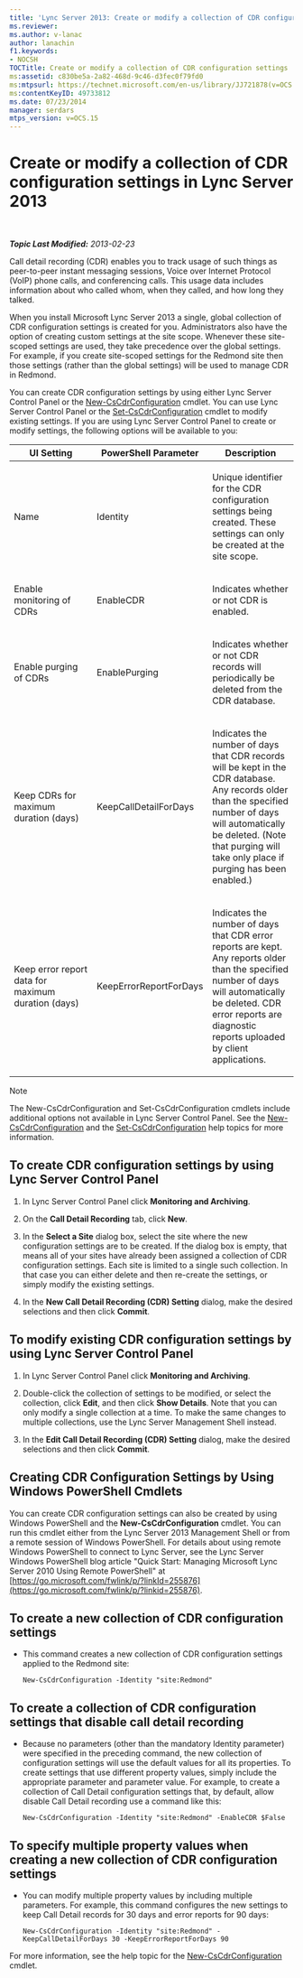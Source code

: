 ```yaml
---
title: 'Lync Server 2013: Create or modify a collection of CDR configuration settings'
ms.reviewer: 
ms.author: v-lanac
author: lanachin
f1.keywords:
- NOCSH
TOCTitle: Create or modify a collection of CDR configuration settings
ms:assetid: c830be5a-2a82-468d-9c46-d3fec0f79fd0
ms:mtpsurl: https://technet.microsoft.com/en-us/library/JJ721878(v=OCS.15)
ms:contentKeyID: 49733812
ms.date: 07/23/2014
manager: serdars
mtps_version: v=OCS.15
---
```


<div data-xmlns="http://www.w3.org/1999/xhtml">

<div class="topic" data-xmlns="http://www.w3.org/1999/xhtml" data-msxsl="urn:schemas-microsoft-com:xslt" data-cs="https://msdn.microsoft.com/">

<div data-asp="https://msdn2.microsoft.com/asp">

# Create or modify a collection of CDR configuration settings in Lync Server 2013

</div>

<div id="mainSection">

<div id="mainBody">

<span> </span>

_**Topic Last Modified:** 2013-02-23_

Call detail recording (CDR) enables you to track usage of such things as peer-to-peer instant messaging sessions, Voice over Internet Protocol (VoIP) phone calls, and conferencing calls. This usage data includes information about who called whom, when they called, and how long they talked.

When you install Microsoft Lync Server 2013 a single, global collection of CDR configuration settings is created for you. Administrators also have the option of creating custom settings at the site scope. Whenever these site-scoped settings are used, they take precedence over the global settings. For example, if you create site-scoped settings for the Redmond site then those settings (rather than the global settings) will be used to manage CDR in Redmond.

You can create CDR configuration settings by using either Lync Server Control Panel or the [New-CsCdrConfiguration](https://docs.microsoft.com/powershell/module/skype/New-CsCdrConfiguration) cmdlet. You can use Lync Server Control Panel or the [Set-CsCdrConfiguration](https://docs.microsoft.com/powershell/module/skype/Set-CsCdrConfiguration) cmdlet to modify existing settings. If you are using Lync Server Control Panel to create or modify settings, the following options will be available to you:


<table>
<colgroup>
<col style="width: 33%" />
<col style="width: 33%" />
<col style="width: 33%" />
</colgroup>
<thead>
<tr class="header">
<th>UI Setting</th>
<th>PowerShell Parameter</th>
<th>Description</th>
</tr>
</thead>
<tbody>
<tr class="odd">
<td><p>Name</p></td>
<td><p>Identity</p></td>
<td><p>Unique identifier for the CDR configuration settings being created. These settings can only be created at the site scope.</p></td>
</tr>
<tr class="even">
<td><p>Enable monitoring of CDRs</p></td>
<td><p>EnableCDR</p></td>
<td><p>Indicates whether or not CDR is enabled.</p></td>
</tr>
<tr class="odd">
<td><p>Enable purging of CDRs</p></td>
<td><p>EnablePurging</p></td>
<td><p>Indicates whether or not CDR records will periodically be deleted from the CDR database.</p></td>
</tr>
<tr class="even">
<td><p>Keep CDRs for maximum duration (days)</p></td>
<td><p>KeepCallDetailForDays</p></td>
<td><p>Indicates the number of days that CDR records will be kept in the CDR database. Any records older than the specified number of days will automatically be deleted. (Note that purging will take only place if purging has been enabled.)</p></td>
</tr>
<tr class="odd">
<td><p>Keep error report data for maximum duration (days)</p></td>
<td><p>KeepErrorReportForDays</p></td>
<td><p>Indicates the number of days that CDR error reports are kept. Any reports older than the specified number of days will automatically be deleted. CDR error reports are diagnostic reports uploaded by client applications.</p></td>
</tr>
</tbody>
</table>


<div>


> [!NOTE]  
> The New-CsCdrConfiguration and Set-CsCdrConfiguration cmdlets include additional options not available in Lync Server Control Panel. See the <A href="https://docs.microsoft.com/powershell/module/skype/New-CsCdrConfiguration">New-CsCdrConfiguration</A> and the <A href="https://docs.microsoft.com/powershell/module/skype/Set-CsCdrConfiguration">Set-CsCdrConfiguration</A> help topics for more information.



</div>

<div>

## To create CDR configuration settings by using Lync Server Control Panel

1.  In Lync Server Control Panel click **Monitoring and Archiving**.

2.  On the **Call Detail Recording** tab, click **New**.

3.  In the **Select a Site** dialog box, select the site where the new configuration settings are to be created. If the dialog box is empty, that means all of your sites have already been assigned a collection of CDR configuration settings. Each site is limited to a single such collection. In that case you can either delete and then re-create the settings, or simply modify the existing settings.

4.  In the **New Call Detail Recording (CDR) Setting** dialog, make the desired selections and then click **Commit**.

</div>

<div>

## To modify existing CDR configuration settings by using Lync Server Control Panel

1.  In Lync Server Control Panel click **Monitoring and Archiving**.

2.  Double-click the collection of settings to be modified, or select the collection, click **Edit**, and then click **Show Details**. Note that you can only modify a single collection at a time. To make the same changes to multiple collections, use the Lync Server Management Shell instead.

3.  In the **Edit Call Detail Recording (CDR) Setting** dialog, make the desired selections and then click **Commit**.

</div>

<div>

## Creating CDR Configuration Settings by Using Windows PowerShell Cmdlets

You can create CDR configuration settings can also be created by using Windows PowerShell and the **New-CsCdrConfiguration** cmdlet. You can run this cmdlet either from the Lync Server 2013 Management Shell or from a remote session of Windows PowerShell. For details about using remote Windows PowerShell to connect to Lync Server, see the Lync Server Windows PowerShell blog article "Quick Start: Managing Microsoft Lync Server 2010 Using Remote PowerShell" at [https://go.microsoft.com/fwlink/p/?linkId=255876](https://go.microsoft.com/fwlink/p/?linkid=255876).

<div>

## To create a new collection of CDR configuration settings

  - This command creates a new collection of CDR configuration settings applied to the Redmond site:
    
        New-CsCdrConfiguration -Identity "site:Redmond"

</div>

<div>

## To create a collection of CDR configuration settings that disable call detail recording

  - Because no parameters (other than the mandatory Identity parameter) were specified in the preceding command, the new collection of configuration settings will use the default values for all its properties. To create settings that use different property values, simply include the appropriate parameter and parameter value. For example, to create a collection of Call Detail configuration settings that, by default, allow disable Call Detail recording use a command like this:
    
        New-CsCdrConfiguration -Identity "site:Redmond" -EnableCDR $False

</div>

<div>

## To specify multiple property values when creating a new collection of CDR configuration settings

  - You can modify multiple property values by including multiple parameters. For example, this command configures the new settings to keep Call Detail records for 30 days and error reports for 90 days:
    
        New-CsCdrConfiguration -Identity "site:Redmond" -KeepCallDetailForDays 30 -KeepErrorReportForDays 90

</div>

For more information, see the help topic for the [New-CsCdrConfiguration](https://docs.microsoft.com/powershell/module/skype/New-CsCdrConfiguration) cmdlet.

</div>

</div>

<span> </span>

</div>

</div>

</div>

